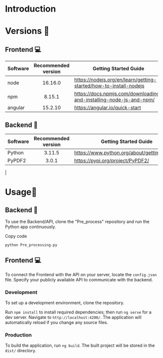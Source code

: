 # Introduction 
# Versions 📰
## Frontend :computer:
| Software | Recommended version | Getting Started Guide |
| ------------|:-----------: | ---------------------- |
| node | 16.16.0      | https://nodejs.org/en/learn/getting-started/how-to-install-nodejs |
| npm | 8.15.1       | https://docs.npmjs.com/downloading-and-installing-node-js-and-npm/ |
| angular | 15.2.10       | https://angular.io/quick-start |
## Backend :satellite:

| Software | Recommended version | Getting Started Guide |
| ------------|:-----------: | ---------------------- |
| Python| 3.11.5      | https://www.python.org/about/gettingstarted/ |
| PyPDF2| 3.0.1       | https://pypi.org/project/PyPDF2/ |
|


# Usage:thought_balloon:

## Backend :satellite:

To use the Backend/API, clone the "Pre_process" repository and run the Python app continuously.

Copy code

`python Pre_processing.py` 

## Frontend :computer:

To connect the Frontend with the API on your server, locate the `config.json` file. Specify your publicly available API to communicate with the backend.

### Development

To set up a development environment, clone the repository.

Run `npm install` to install required dependencies; then run `ng serve` for a dev server. Navigate to `http://localhost:4200/`. The application will automatically reload if you change any source files.

### Production

To build the application, run `ng build`. The built project will be stored in the `dist/` directory.
